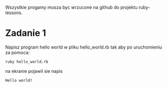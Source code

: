 Wszystkie progamy musza byc wrzucone na github do projektu ruby-lessons.

# Zadanie 1

Napisz program hello world w pliku hello_world.rb tak aby po uruchomieniu za pomoca:
```
ruby hello_world.rb
```

na ekranie pojawil sie napis
```
Hello world!
```
